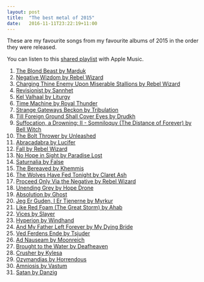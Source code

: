 ```yaml
---
layout: post
title:  "The best metal of 2015"
date:   2016-11-11T23:22:19+11:00
---
```


These are my favourite songs from my favourite albums of 2015 in the order they were released.

You can listen to this [shared playlist][] with Apple Music.

[shared playlist]: https://itunes.apple.com/au/playlist/idpl.f17adb19513c43c7addfefd45a329991

1. [The Blond Beast by Marduk](https://itunes.apple.com/album/id1056497943?i=1056497946) <!-- 2015-01-19 -->
1. [Negative Wizdom by Rebel Wizard](https://itunes.apple.com/album/id963052085?i=963052146) <!-- 2015-01-30 -->
1. [Charging Thine Enemy Upon Miserable Stallions by Rebel Wizard](https://itunes.apple.com/album/id968497682?i=968498046) <!-- 2015-02-17 -->
1. [Revisionist by Sannhet](https://itunes.apple.com/album/id964306162?i=964306166) <!-- 2015-03-03 -->
1. [Kel Valhaal by Liturgy](https://itunes.apple.com/album/id963239634?i=963239640) <!-- 2015-03-24 -->
1. [Time Machine by Royal Thunder](https://itunes.apple.com/album/id963913145?i=963913153) <!-- 2015-04-07 -->
1. [Strange Gateways Beckon by Tribulation](https://itunes.apple.com/album/id1056468667?i=1056468871) <!-- 2015-04-20 -->
1. [Till Foreign Ground Shall Cover Eyes by Drudkh](https://itunes.apple.com/album/id973680730?i=973680744) <!-- 2015-04-20 -->
1. [Suffocation, a Drowning: II - Somniloquy (The Distance of Forever) by Bell Witch](https://itunes.apple.com/album/id979739886?i=979739889) <!-- 2015-04-28 -->
1. [The Bolt Thrower by Unleashed](https://itunes.apple.com/album/id970192784?i=970192799) <!-- 2015-05-04 -->
1. [Abracadabra by Lucifer](https://itunes.apple.com/album/id987232553?i=987232556) <!-- 2015-05-25 -->
1. [Fall by Rebel Wizard](https://itunes.apple.com/album/id1000114404?i=1000114674) <!-- 2015-05-29 -->
1. [No Hope in Sight by Paradise Lost](https://itunes.apple.com/album/id1056440839?i=1056440840) <!-- 2015-06-01 -->
1. [Saturnalia by False](https://itunes.apple.com/album/id992762466?i=992762475) <!-- 2015-06-16 -->
1. [The Bereaved by Khemmis](https://itunes.apple.com/album/id1011000909?i=1011001170) <!-- 2015-07-07 -->
1. [The Wolves Have Fed Tonight by Claret Ash](https://itunes.apple.com/album/id1042662229?i=1042662857) <!-- 2015-07-08 -->
1. [Proceed Only Via the Negative by Rebel Wizard](https://itunes.apple.com/album/id1020884472?i=1020884478) <!-- 2015-07-17 -->
1. [Unending Grey by Hope Drone](https://itunes.apple.com/album/id993017003?i=993017006) <!-- 2015-07-24 -->
1. [Absolution by Ghost](https://itunes.apple.com/album/id1002145341?i=1002145352) <!-- 2015-08-21 -->
1. [Jeg Er Guden, I Er Tjenerne by Myrkur](https://itunes.apple.com/album/id992506564?i=992506750) <!-- 2015-08-21 -->
1. [Like Red Foam (The Great Storm) by Ahab](https://itunes.apple.com/album/id1020635520?i=1020637057) <!-- 2015-08-28 -->
1. [Vices by Slayer](https://itunes.apple.com/album/id1006885945?i=1006886731) <!-- 2015-09-11 -->
1. [Hyperion by Windhand](https://itunes.apple.com/album/id1009392659?i=1009393052) <!-- 2015-09-18 -->
1. [And My Father Left Forever by My Dying Bride](https://itunes.apple.com/album/id1021271639?i=1021271641) <!-- 2015-09-18 -->
1. [Ved Ferdens Ende by Tsjuder](https://itunes.apple.com/album/id1022879001?i=1022879257) <!-- 2015-09-18 -->
1. [Ad Nauseam by Moonreich](https://itunes.apple.com/album/id1027433870?i=1027434483) <!-- 2015-09-19 -->
1. [Brought to the Water by Deafheaven](https://itun.es/au/exa98?i=1022625621) <!-- 2015-10-02 -->
1. [Crusher by Kylesa](https://itunes.apple.com/album/id1022827496?i=1022827498) <!-- 2015-10-02 -->
1. [Ozymandias by Horrendous](https://itunes.apple.com/album/id1038149683?i=1038149688) <!-- 2015-10-30 -->
1. [Amniosis by Vastum](https://itunes.apple.com/album/id1046139574?i=1046139653) <!-- 2015-11-03 -->
1. [Satan by Danzig](https://itunes.apple.com/album/id1049822997?i=1049823781) <!-- 2015-11-27 -->
